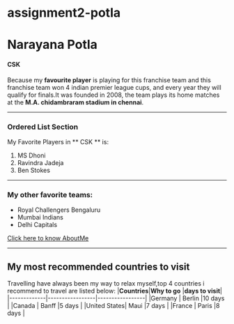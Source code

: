 # assignment2-potla
# Narayana Potla
#### CSK
Because my **favourite player** is playing for this franchise team and this franchise team won 4 indian premier league cups, and every year they will qualify for finals.It was founded in 2008, the team plays its home matches at the **M.A. chidambraram stadium in chennai**.
___
### Ordered List Section
My Favorite Players in ** CSK ** is:
1. MS Dhoni
2. Ravindra Jadeja
3. Ben Stokes
___
### My other favorite teams:
* Royal Challengers Bengaluru
* Mumbai Indians
* Delhi Capitals  
  
[Click here to know AboutMe](https://github.com/narayanapotla1/assignment2-potla/blob/main/AboutMe.md)
___
## My most recommended countries to visit

Travelling have always been my way to relax myself,top 4 countries i recommend to travel are listed below:
|**Countries**|**Why to go**       |**days to visit**|
|-------------|-----------------|-----------------|
|Germany       | Berlin     |10 days           |
|Canada        | Banff  |5 days           |
|United States| Maui    |7 days           |
|France       | Paris          |8 days           |

